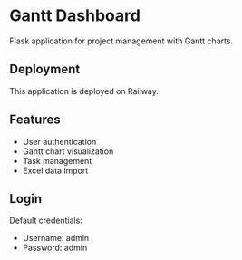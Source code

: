# Gantt Dashboard

Flask application for project management with Gantt charts.

## Deployment

This application is deployed on Railway.

## Features

- User authentication
- Gantt chart visualization
- Task management
- Excel data import

## Login

Default credentials:
- Username: admin
- Password: admin
